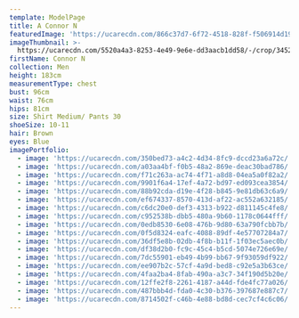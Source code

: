 ```yaml
---
template: ModelPage
title: A Connor N
featuredImage: 'https://ucarecdn.com/866c37d7-6f72-4518-828f-f506914d194d/'
imageThumbnail: >-
  https://ucarecdn.com/5520a4a3-8253-4e49-9e6e-dd3aacb1dd58/-/crop/3452x4223/0,0/-/preview/
firstName: Connor N
collection: Men
height: 183cm
measurementType: chest
bust: 96cm
waist: 76cm
hips: 81cm
size: Shirt Medium/ Pants 30
shoeSize: 10-11
hair: Brown
eyes: Blue
imagePortfolio:
  - image: 'https://ucarecdn.com/350bed73-a4c2-4d34-8fc9-dccd23a6a72c/'
  - image: 'https://ucarecdn.com/a03aa4bf-f0b5-48a2-869e-deac30bad786/'
  - image: 'https://ucarecdn.com/f71c263a-ac74-4f71-a8d8-04ea5a0f82a2/'
  - image: 'https://ucarecdn.com/9901f6a4-17ef-4a72-bd97-ed093cea3854/'
  - image: 'https://ucarecdn.com/88b92cda-d19e-4f28-b845-9e81db63c6a9/'
  - image: 'https://ucarecdn.com/ef674337-8570-413d-af22-ac552a632185/'
  - image: 'https://ucarecdn.com/c6dc20e0-def3-4313-b922-d811145c4fe8/'
  - image: 'https://ucarecdn.com/c952538b-dbb5-480a-9b60-1178c0644fff/'
  - image: 'https://ucarecdn.com/0edb8530-6e08-476b-9d80-63a790fcbb7b/'
  - image: 'https://ucarecdn.com/0f5d8324-eafc-4088-89df-4e57707284a7/'
  - image: 'https://ucarecdn.com/36df5e8b-02db-4f8b-b11f-1f03ec5aec0b/'
  - image: 'https://ucarecdn.com/df38d2b0-fc9c-45c4-b5cd-5074e726e69e/'
  - image: 'https://ucarecdn.com/7dc55901-eb49-4b99-bb67-9f93059df922/'
  - image: 'https://ucarecdn.com/ee907b2c-57cf-4a9d-bed8-c92e5a3b63ce/'
  - image: 'https://ucarecdn.com/4faa2ba4-8fab-490a-a3c7-34f190d5b20e/'
  - image: 'https://ucarecdn.com/12ffe2f8-2261-4187-a44d-fde4fc77a026/'
  - image: 'https://ucarecdn.com/487bbb4d-fda0-4c30-b376-397687e887c7/'
  - image: 'https://ucarecdn.com/8714502f-c46b-4e88-bd8d-cec7cf4c6c06/'
---
```



